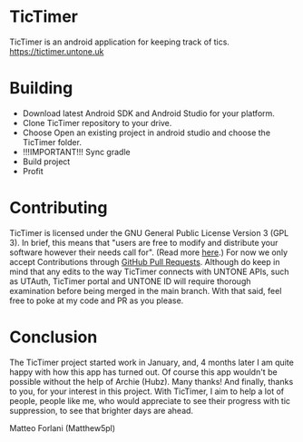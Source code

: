 # TicTimer
TicTimer is an android application for keeping track of tics. https://tictimer.untone.uk
# Building
- Download latest Android SDK and Android Studio for your platform.
- Clone TicTimer repository to your drive.
- Choose Open an existing project in android studio and choose the TicTimer folder.
- !!!IMPORTANT!!! Sync gradle
- Build project
- Profit
# Contributing
TicTimer is licensed under the GNU General Public License Version 3 (GPL 3).
In brief, this means that "users are free to modify and distribute your software however their needs call for". (Read more [here](https://torquemag.io/2016/11/explaining-and-understanding-the-gnu-general-public-license-gpl/#:~:text=GPL%2C%20or%20the%20GNU%20General,source%20license%20meant%20for%20software.&text=As%20such%2C%20your%20users%20are,on%20the%20freedom%20of%20others.).)
For now we only accept Contributions through [GitHub Pull Requests](https://docs.github.com/en/github/collaborating-with-issues-and-pull-requests/about-pull-requests). Although do keep in mind that any edits to the way TicTimer connects with UNTONE APIs, such as UTAuth, TicTimer portal and UNTONE ID will require thorough examination before being merged in the main branch. With that said, feel free to poke at my code and PR as you please.
# Conclusion
The TicTimer project started work in January, and, 4 months later I am quite happy with how this app has turned out.
Of course this app wouldn't be possible without the help of Archie (Hubz). Many thanks!
And finally, thanks to you, for your interest in this project. With TicTimer, I aim to help a lot of people, people like me, who would appreciate to see their progress with tic suppression, to see that brighter days are ahead.

Matteo Forlani (Matthew5pl)
